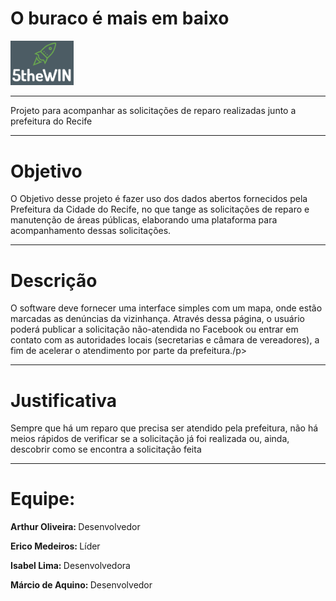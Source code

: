 <link crossorigin="anonymous" href="https://assets-cdn.github.com/assets/frameworks-3a71f36dec04358c4f2f42280fb2cf5c38856f935a3f609eab0a1ae31b1d635a.css" integrity="sha256-OnHzbewENYxPL0IoD7LPXDiFb5NaP2Ceqwoa4xsdY1o=" media="all" rel="stylesheet" />
<body>
	<h1>O buraco é mais em baixo</h1>
	<img src="https://github.com/IF977/5theWin/raw/master/header.PNG" width="20%">
	<hr><p>Projeto para acompanhar as solicitações de reparo realizadas junto a prefeitura do Recife</p>
	<hr><h1>Objetivo</h1>
	<p>O Objetivo desse projeto é fazer uso dos dados abertos fornecidos pela Prefeitura da Cidade do Recife, no que tange as solicitações de reparo e manutenção de áreas públicas, elaborando uma plataforma para acompanhamento dessas solicitações.</p>
	<hr><h1>Descrição</h1>
	<p>O software deve fornecer uma interface simples com um mapa, onde estão marcadas as denúncias da vizinhança. Através dessa página, o usuário poderá publicar a solicitação não-atendida no Facebook ou entrar em contato com as autoridades locais (secretarias e câmara de vereadores), a fim de acelerar o atendimento por parte da prefeitura./p>
	<hr><h1>Justificativa</h1>
	<p>Sempre que há um reparo que precisa ser atendido pela prefeitura, não há meios rápidos de verificar se a solicitação já foi realizada ou, ainda, descobrir como se encontra a solicitação feita</p>
	<hr><h1>Equipe:</h1>
	<p><b>Arthur Oliveira: </b>Desenvolvedor</p>
	<p><b>Erico Medeiros: </b>Líder</p>
	<p><b>Isabel Lima: </b>Desenvolvedora</p>
	<p><b>Márcio de Aquino: </b>Desenvolvedor</p>
</body>
